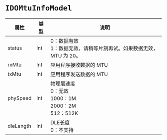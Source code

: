 # `IDOMtuInfoModel`

| 属性        | 类型    | 说明         |
| ----------- | ------- | ------------ |
| status | Int | 0：数据有效<br/>1：数据无效，请稍等片刻再试。如果数据无效，MTU 为 20。 |
| rxMtu | Int | 应用程序接收数据的 MTU |
| txMtu | Int | 应用程序发送数据的 MTU |
| phySpeed | Int | 物理层速度<br/>0：无效<br/>1000：1M<br/>2000：2M<br/>512：512K |
| dleLength | Int | DLE长度<br/>0：不支持 |
